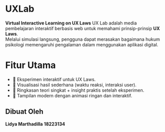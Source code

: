 # UXLab
**Virtual Interactive Learning on UX Laws**
UX Lab adalah media pembelajaran interaktif berbasis web untuk memahami prinsip-prinsip **UX Laws**.  
Melalui simulasi langsung, pengguna dapat merasakan bagaimana hukum psikologi memengaruhi pengalaman dalam menggunakan aplikasi digital.

# Fitur Utama
- 🔹 Eksperimen interaktif untuk UX Laws.  
- 🔹 Visualisasi hasil sederhana (waktu reaksi, interaksi user).  
- 🔹 Ringkasan teori singkat + insight praktis setelah eksperimen.  
- 🔹 Tampilan modern dengan animasi ringan dan interaktif.

## Dibuat Oleh
**Lidya Marthadilla** 
**18223134** 